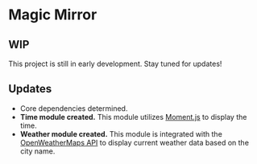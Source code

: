 # Magic Mirror

## WIP
This project is still in early development. Stay tuned for updates!

## Updates
* Core dependencies determined.
* __Time module created.__ This module utilizes <a href="http://momentjs.com/">Moment.js</a> to display the time.
* __Weather module created.__ This module is integrated with the <a href="http://openweathermap.org/api">OpenWeatherMaps API</a> to display current weather data based on the city name.
